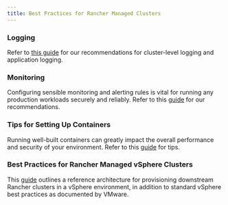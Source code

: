 ```yaml
---
title: Best Practices for Rancher Managed Clusters
---
```


### Logging

Refer to [this guide](../reference-guides/best-practices/rancher-managed-clusters/logging-best-practices.md) for our recommendations for cluster-level logging and application logging.

### Monitoring

Configuring sensible monitoring and alerting rules is vital for running any production workloads securely and reliably. Refer to this [guide](../reference-guides/best-practices/rancher-managed-clusters/monitoring-best-practices.md) for our recommendations.

### Tips for Setting Up Containers

Running well-built containers can greatly impact the overall performance and security of your environment. Refer to this [guide](../reference-guides/best-practices/rancher-managed-clusters/tips-to-set-up-containers.md) for tips.

### Best Practices for Rancher Managed vSphere Clusters

This [guide](../reference-guides/best-practices/rancher-managed-clusters/rancher-managed-clusters-in-vsphere.md) outlines a reference architecture for provisioning downstream Rancher clusters in a vSphere environment, in addition to standard vSphere best practices as documented by VMware.
